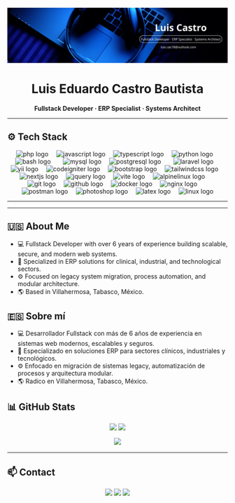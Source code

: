 <p align="center">
  <img src="https://raw.githubusercontent.com/LuisCas18/LuisCas18/main/banner_profile.png" alt="Luis Eduardo Castro Bautista" />
</p>

<h1 align="center">Luis Eduardo Castro Bautista</h1>
<p align="center"><strong>Fullstack Developer · ERP Specialist · Systems Architect</strong></p>


---
## ⚙️ Tech Stack

<div align="center">
  <!-- Programming Languages -->
  <img src="https://skillicons.dev/icons?i=php" height="40" alt="php logo" />
  <img width="10" />
  <img src="https://skillicons.dev/icons?i=js" height="40" alt="javascript logo" />
  <img width="10" />
  <img src="https://skillicons.dev/icons?i=ts" height="40" alt="typescript logo" />
  <img width="10" />
  <img src="https://skillicons.dev/icons?i=py" height="40" alt="python logo" />
  <img width="10" />
  <img src="https://skillicons.dev/icons?i=bash" height="40" alt="bash logo" />

  <!-- Databases -->
  <img width="20" />
  <img src="https://skillicons.dev/icons?i=mysql" height="40" alt="mysql logo" />
  <img width="10" />
  <img src="https://skillicons.dev/icons?i=postgres" height="40" alt="postgresql logo" />

  <!-- Frameworks & Libraries -->
  <img width="20" />
  <img src="https://skillicons.dev/icons?i=laravel" height="40" alt="laravel logo" />
  <img width="10" />
  <img src="https://cdn.jsdelivr.net/gh/devicons/devicon/icons/yii/yii-original.svg" height="40" alt="yii logo"  />
  <img width="10" />
  <img src="https://cdn.simpleicons.org/codeigniter/EF4223" height="40" alt="codeigniter logo"  />
  <img width="10" />
  <img src="https://skillicons.dev/icons?i=bootstrap" height="40" alt="bootstrap logo" />
  <img width="10" />
  <img src="https://skillicons.dev/icons?i=tailwind" height="40" alt="tailwindcss logo" />
  <img width="10" />
  <img src="https://skillicons.dev/icons?i=nextjs" height="40" alt="nextjs logo" />
  <img width="10" />
  <img src="https://skillicons.dev/icons?i=jquery" height="40" alt="jquery logo" />
  <img width="10" />
  <img src="https://skillicons.dev/icons?i=vite" height="40" alt="vite logo" />
  <img width="10" />
  <img src="https://skillicons.dev/icons?i=alpinejs" height="40" alt="alpinelinux logo"  />


  <!-- Tools & DevOps -->
  <img width="20" />
  <img src="https://skillicons.dev/icons?i=git" height="40" alt="git logo" />
  <img width="10" />
  <img src="https://skillicons.dev/icons?i=github" height="40" alt="github logo" />
  <img width="10" />
  <img src="https://skillicons.dev/icons?i=docker" height="40" alt="docker logo" />
  <img width="10" />
  <img src="https://skillicons.dev/icons?i=nginx" height="40" alt="nginx logo" />

  <!-- Other Tools -->
  <img width="20" />
  <img src="https://skillicons.dev/icons?i=postman" height="40" alt="postman logo" />
  <img width="10" />
  <img src="https://skillicons.dev/icons?i=ps" height="40" alt="photoshop logo" />
  <img width="10" />
  <img src="https://skillicons.dev/icons?i=latex" height="40" alt="latex logo" />
  <img width="10" />
  <img src="https://skillicons.dev/icons?i=linux" height="40" alt="linux logo" />
</div>

---
---

## 🇺🇸 About Me

- 💻 Fullstack Developer with over 6 years of experience building scalable, secure, and modern web systems.
- 🏥 Specialized in ERP solutions for clinical, industrial, and technological sectors.
- ⚙️ Focused on legacy system migration, process automation, and modular architecture.
- 🌎 Based in Villahermosa, Tabasco, México.

## 🇪🇸 Sobre mí

- 💻 Desarrollador Fullstack con más de 6 años de experiencia en sistemas web modernos, escalables y seguros.
- 🏥 Especializado en soluciones ERP para sectores clínicos, industriales y tecnológicos.
- ⚙️ Enfocado en migración de sistemas legacy, automatización de procesos y arquitectura modular.
- 🌎 Radico en Villahermosa, Tabasco, México.

## 📊 GitHub Stats

<p align="center">
  <img src="https://github-readme-stats.vercel.app/api?username=LuisCas18&show_icons=true&theme=tokyonight" />
  <img src="https://github-readme-streak-stats.herokuapp.com/?user=LuisCas18&theme=tokyonight" />
</p>

<p align="center">
  <img src="https://github-readme-stats.vercel.app/api/top-langs/?username=LuisCas18&layout=compact&theme=tokyonight" />
</p>

---

## 📫 Contact

<p align="center">
  <a href="mailto:luis.cas18@outlook.com"><img src="https://img.shields.io/badge/Email-red?style=for-the-badge&logo=gmail&logoColor=white" /></a>
  <a href="https://www.linkedin.com/in/luis-eduardo-castro-bautista-7b49b0211/"><img src="https://img.shields.io/badge/LinkedIn-blue?style=for-the-badge&logo=linkedin" /></a>
  <a href="https://github.com/LuisCas18"><img src="https://img.shields.io/badge/GitHub-181717?style=for-the-badge&logo=github&logoColor=white" /></a>
</p>
